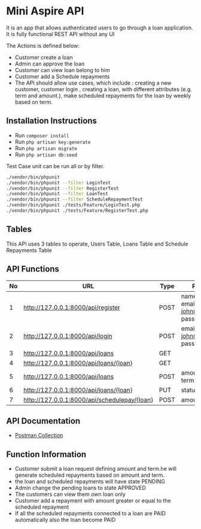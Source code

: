 
# Mini Aspire API

It is an app that allows authenticated users to go through a loan application. It is fully functional REST API without any UI

The Actions is defined below:

- Customer create a loan
- Admin can approve the loan
- Customer can view loan belong to him
- Customer add a Schedule repayments
-  The API should allow  use cases, which include : creating a new customer, customer login , creating a loan, with different attributes (e.g. term and amount.),  make scheduled repayments for the loan by weekly based on term.

 
## Installation Instructions

- Run `composer install`
- Run `php artisan key:generate`
- Run `php artisan migrate`
- Run `php artisan db:seed`


Test Case unit can be run all or by filter.
```bash
./vendor/bin/phpunit
./vendor/bin/phpunit --filter LoginTest
./vendor/bin/phpunit --filter RegisterTest
./vendor/bin/phpunit --filter LoanTest
./vendor/bin/phpunit --filter ScheduleRepaymentTest
./vendor/bin/phpunit ./tests/Feature/LoginTest.php
./vendor/bin/phpunit ./tests/Feature/RegisterTest.php
```
## Tables

This API uses 3 tables to operate, Users Table, Loans Table and Schedule Repayments Table
 

## API Functions

No | URL | Type |  Parameters
-----| ------------| -- |---------
1 | http://127.0.0.1:8000/api/register | POST | name: John <br> email: john@example.com <br> password: john
2 | http://127.0.0.1:8000/api/login | POST | email: john@example.com <br> password: john
3 | http://127.0.0.1:8000/api/loans | GET
4 | http://127.0.0.1:8000/api/loans/{loan} | GET | 
5 | http://127.0.0.1:8000/api/loans | POST | amount: 30000 <br> term: 3 
6 | http://127.0.0.1:8000/api/loans/{loan} | PUT | status: APPROVED
7 | http://127.0.0.1:8000/api/schedulepay/{loan}| POST | amount: 10000

## API Documentation

- [Postman Collection](https://www.getpostman.com/collections/215bb2c44d701325e3fa)

## Function Information

- Customer submit a loan request defining amount and term.he will generate scheduled repayments based on amount and term.
- the loan and scheduled repayments will have state PENDING
- Admin change the pending loans to state APPROVED
- The customers can view them own loan only
- Customer add a repayment with amount greater or equal to the scheduled repayment
- If all the scheduled repayments connected to a loan are PAID automatically also the loan become PAID
